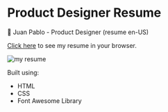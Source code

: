 # Product Designer Resume
📑 Juan Pablo - Product Designer (resume en-US)

<a href=https://juanpablodesigner.github.io/ProductDesigner-CV/>Click here</a> to see my resume in your browser.

<a><img src="https://user-images.githubusercontent.com/113949476/201089986-bc2a8dff-12b3-43ed-a481-ccd0f3ff3e43.png" alt="my resume" border="0"></a>

Built using:

- HTML
- CSS
- Font Awesome Library
